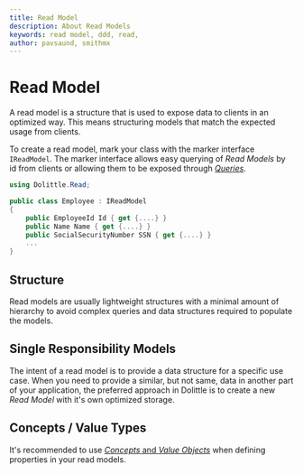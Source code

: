 ```yaml
---
title: Read Model
description: About Read Models
keywords: read model, ddd, read, 
author: pavsaund, smithmx
---
```


# Read Model

A read model is a structure that is used to expose data to clients in an optimized way. This means structuring models that match the expected usage from clients.

To create a read model, mark your class with the marker interface `IReadModel`. The marker interface allows easy querying of *Read Models* by id from clients or allowing them to be exposed through [*Queries*](query).

```csharp
using Dolittle.Read;

public class Employee : IReadModel
{
    public EmployeeId Id { get {....} }
    public Name Name { get {....} }
    public SocialSecurityNumber SSN { get {....} }
    ...
}
```

## Structure
Read models are usually lightweight structures with a minimal amount of hierarchy to avoid complex queries and data structures required to populate the models.

## Single Responsibility Models
The intent of a read model is to provide a data structure for a specific use case. When you need to provide a similar, but not same, data in another part of your application, the preferred approach in Dolittle is to create a new *Read Model* with it's own optimized storage.

## Concepts / Value Types
It's recommended to use [*Concepts* and *Value Objects*](../articles/domain_driven_design/concepts_and_value_objects) when defining properties in your read models.
